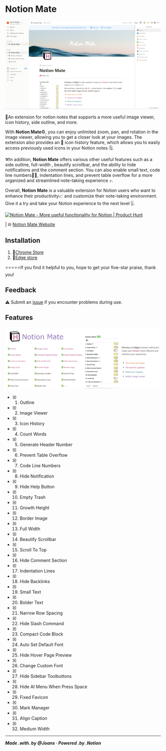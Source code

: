 # Notion Mate

![](./images/header.png)

🚩An extension for notion notes that supports a more useful image viewer, icon history, side outline, and more.

With **Notion Mate**©️, you can enjoy unlimited zoom, pan, and rotation in the image viewer, allowing you to get a closer look at your images. The extension also provides an 📜 icon history feature, which allows you to easily access previously used icons in your Notion notes 🗒️.

⚒️In addition, **Notion Mate** offers various other useful features such as a side outline, full-width , beautify scrollbar, and the ability to hide notifications and the comment section. You can also enable small text, code line numbers🧑‍💻, indentation lines, and prevent table overflow for a more organized and streamlined note-taking experience ⤴️.

Overall, **Notion Mate** is a valuable extension for Notion users who want to enhance their productivity📈 and customize their note-taking environment. Give it a try and take your Notion experience to the next level 🎚️.

<a href="https://www.producthunt.com/posts/notion-mate?utm_source=badge-featured&utm_medium=badge&utm_souce=badge-notion&#0045;mate" target="_blank"><img src="https://api.producthunt.com/widgets/embed-image/v1/featured.svg?post_id=433192&theme=light" alt="Notion&#0032;Mate - More&#0032;useful&#0032;functionality&#0032;for&#0032;Notion | Product Hunt" style="width: 250px; height: 54px;" width="250" height="54" /></a>

| 🌐 [Notion Mate Website](https://www.notionmate.top)

## Installation

1. 🔻[Chrome Store](https://chromewebstore.google.com/detail/notion-mate/pplckfedebdimphneohkmhlmhompgpmn)
2. 🔻[Edge store](https://microsoftedge.microsoft.com/addons/detail/notion-mate/dfpnkdcllpohpikeedpejodbloiimdib)

⭐⭐⭐⭐⭐If you find it helpful to you, hope to get your five-star praise, thank you!

## Feedback

⚠️ Submit an [issue](https://github.com/joansnotion/NotionMate/issues) if you encounter problems during use.

## Features

![](./images/bigpropagate.png)

- [x] 1. Outline
- [x] 2. Image Viewer
- [x] 3. Icon History
- [x] 4. Count Words
- [x] 5. Generate Header Number
- [x] 6. Prevent Table Overflow
- [x] 7. Code Line Numbers
- [x] 8. Hide Notification
- [x] 9. Hide Help Button
- [x] 10. Empty Trash
- [x] 11. Growth Height
- [x] 12. Border Image
- [x] 13. Full Width
- [x] 14. Beautify Scrollbar
- [x] 15. Scroll To Top
- [x] 16. Hide Comment Section
- [x] 17. Indentation Lines
- [x] 18. Hide Backlinks
- [x] 19. Small Text
- [x] 20. Bolder Text
- [x] 21. Narrow Row Spacing 
- [x] 22. Hide Slash Command
- [x] 23. Compact Code Block
- [x] 24. Auto Set Default Font
- [x] 25. Hide Hover Page Preview
- [x] 26. Change Custom Font
- [x] 27. Hide Sidebar Toolbuttons
- [x] 28. Hide AI Menu When Press Space 
- [x] 29. Fixed Favicon
- [x] 30. Mark Manager
- [x] 31. Align Caption
- [x] 32. Medium Width

---

***Made .with. by @Joans · Powered .by .Notion***